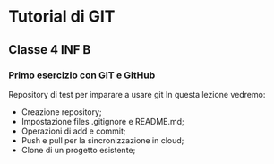 # Tutorial di GIT
## Classe 4 INF B
### Primo esercizio con GIT e GitHub
 Repository di test per imparare a usare git
In questa lezione vedremo:
- Creazione repository;
- Impostazione files .gitignore e README.md;
- Operazioni di add e commit;
- Push e pull per la sincronizzazione in cloud;
- Clone di un progetto esistente;